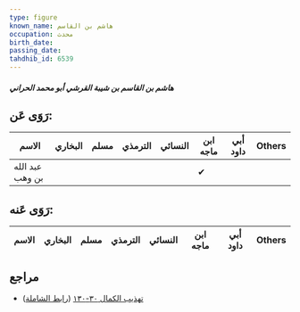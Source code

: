 ```yaml
---
type: figure
known_name: هاشم بن القاسم
occupation: محدث
birth_date:
passing_date:
tahdhib_id: 6539
---
```

##### هاشم بن القاسم بن شيبة القرشي أبو محمد الحراني

## رَوَى عَن:
| الاسم           | البخاري | مسلم | الترمذي | النسائي | ابن ماجه | أبي داود | Others |
| --------------- | ------- | ---- | ------- | ------- | -------- | -------- | ------ |
| عبد الله بن وهب |         |      |         |         | ✔        |          |        |
## رَوَى عَنه:
| الاسم | البخاري | مسلم | الترمذي | النسائي | ابن ماجه | أبي داود | Others |
| ----- | ------- | ---- | ------- | ------- | -------- | -------- | ------ |
## مراجع
- [تهذيب الكمال ٣٠-١٣٠](obsidian://open?vault=Tahdhib-al-Kamal&file=Figures/٦٥٣٩-هاشم%20بن%20القاسم%20بن%20شيبة%20القرشي%20أبو%20محمد%20الحراني) ([رابط الشاملة](https://shamela.ws/book/3722/16196))